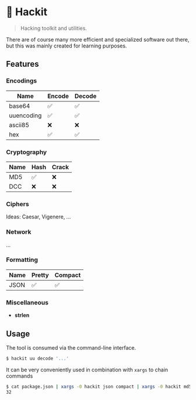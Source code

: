 # 🧰 Hackit

> Hacking toolkit and utilities.

There are of course many more efficient and specialized software out there, but this was mainly created for learning purposes.

## Features

### Encodings

| Name          | Encode    | Decode    |
|---------------|-----------|-----------|
| base64        | ✅        | ✅        |
| uuencoding    | ✅        | ✅        |
| ascii85       | ❌        | ❌        |
| hex           | ✅        | ✅        |

### Cryptography

| Name      | Hash      | Crack |
|-----------|---------|---------|
| MD5       | ✅        | ❌     |
| DCC       | ❌        | ❌     |

### Ciphers

Ideas: Caesar, Vigenere, ...

### Network

...

### Formatting

| Name      | Pretty    | Compact   |
|-----------|-----------|-----------|
| JSON      | ✅        | ✅        |

### Miscellaneous

- **strlen**

## Usage

The tool is consumed via the command-line interface.

```bash
$ hackit uu decode '...'
```

It can be very conveniently used in combination with `xargs` to chain commands

```bash
$ cat package.json | xargs -0 hackit json compact | xargs -0 hackit md5 hash | xargs hackit strlen
32
```
